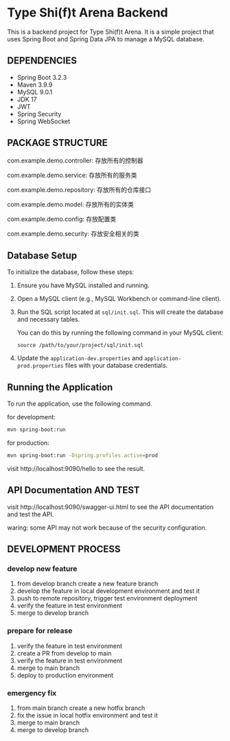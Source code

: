 <!--
 * @Author: hiddenSharp429 z404878860@163.com
 * @Date: 2024-10-27 17:59:31
 * @LastEditors: hiddenSharp429 z404878860@163.com
 * @LastEditTime: 2024-10-31 09:19:30
-->
# Type Shi(f)t Arena Backend
This is a backend project for Type Shi(f)t Arena. It is a simple project that uses Spring Boot and Spring Data JPA to manage a MySQL database.

## DEPENDENCIES
- Spring Boot 3.2.3
- Maven 3.9.9
- MySQL 9.0.1
- JDK 17
- JWT
- Spring Security
- Spring WebSocket

## PACKAGE STRUCTURE
com.example.demo.controller: 存放所有的控制器

com.example.demo.service: 存放所有的服务类

com.example.demo.repository: 存放所有的仓库接口

com.example.demo.model: 存放所有的实体类

com.example.demo.config: 存放配置类

com.example.demo.security: 存放安全相关的类

## Database Setup

To initialize the database, follow these steps:

1. Ensure you have MySQL installed and running.
2. Open a MySQL client (e.g., MySQL Workbench or command-line client).
3. Run the SQL script located at `sql/init.sql`. This will create the database and necessary tables.

   You can do this by running the following command in your MySQL client:
   ```
   source /path/to/your/project/sql/init.sql
   ```

4. Update the `application-dev.properties` and `application-prod.properties` files with your database credentials.

## Running the Application

To run the application, use the following command.

for development:
```bash
mvn spring-boot:run
```

for production:
```bash
mvn spring-boot:run -Dspring.profiles.active=prod
```

visit http://localhost:9090/hello to see the result.

## API Documentation AND TEST
visit http://localhost:9090/swagger-ui.html to see the API documentation and test the API.

waring: some API may not work because of the security configuration.


## DEVELOPMENT PROCESS

### develop new feature
1. from develop branch create a new feature branch
2. develop the feature in local development environment and test it
3. push to remote repository, trigger test environment deployment
4. verify the feature in test environment
5. merge to develop branch

### prepare for release
1. verify the feature in test environment
2. create a PR from develop to main
3. verify the feature in test environment
4. merge to main branch
5. deploy to production environment

### emergency fix
1. from main branch create a new hotfix branch
2. fix the issue in local hotfix environment and test it
3. merge to main branch
4. merge to develop branch
